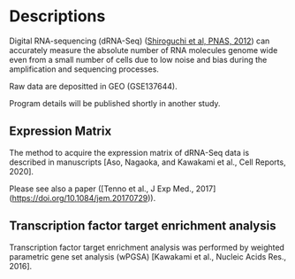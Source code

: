 # Descriptions

Digital RNA-sequencing (dRNA-Seq) ([Shiroguchi et al, PNAS, 2012](https://doi.org/10.1073/pnas.1118018109)) can accurately measure the absolute number of RNA molecules genome wide even from a small number of cells due to low noise and bias during the amplification and sequencing processes.

Raw data are depositted in GEO (GSE137644).

Program details will be published shortly in another study.

## Expression Matrix
The method to acquire the expression matrix of dRNA-Seq data is described in manuscripts [Aso, Nagaoka, and Kawakami et al., Cell Reports, 2020].

Please see also a paper ([Tenno et al., J Exp Med., 2017] (https://doi.org/10.1084/jem.20170729)).

## Transcription factor target enrichment analysis
Transcription factor target enrichment analysis was performed by weighted parametric gene set analysis (wPGSA) [Kawakami et al., Nucleic Acids Res., 2016].



